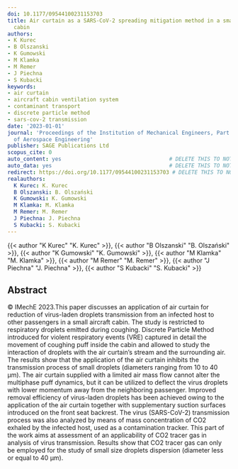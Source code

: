 ```yaml
---
doi: 10.1177/09544100231153703
title: Air curtain as a SARS-CoV-2 spreading mitigation method in a small aircraft
  cabin
authors:
- K Kurec
- B Olszanski
- K Gumowski
- M Klamka
- M Remer
- J Piechna
- S Kubacki
keywords:
- air curtain
- aircraft cabin ventilation system
- contaminant transport
- discrete particle method
- sars-cov-2 transmission
date: '2023-01-01'
journal: 'Proceedings of the Institution of Mechanical Engineers, Part G: Journal
  of Aerospace Engineering'
publisher: SAGE Publications Ltd
scopus_cite: 0
auto_content: yes                                  # DELETE THIS TO NOT AUTO GENERATE CONTENT
auto_data: yes                                     # DELETE THIS TO NOT AUTO GENERATE METADATA
redirect: https://doi.org/10.1177/09544100231153703 # DELETE THIS TO NOT REDIRECT
realauthors:
  K Kurec: K. Kurec
  B Olszanski: B. Olszański
  K Gumowski: K. Gumowski
  M Klamka: M. Klamka
  M Remer: M. Remer
  J Piechna: J. Piechna
  S Kubacki: S. Kubacki
---
```

{{< author "K Kurec" "K. Kurec" >}}, {{< author "B Olszanski" "B. Olszański" >}}, {{< author "K Gumowski" "K. Gumowski" >}}, {{< author "M Klamka" "M. Klamka" >}}, {{< author "M Remer" "M. Remer" >}}, {{< author "J Piechna" "J. Piechna" >}}, {{< author "S Kubacki" "S. Kubacki" >}}

## Abstract
© IMechE 2023.This paper discusses an application of air curtain for reduction of virus-laden droplets transmission from an infected host to other passengers in a small aircraft cabin. The study is restricted to respiratory droplets emitted during coughing. Discrete Particle Method introduced for violent respiratory events (VRE) captured in detail the movement of coughing puff inside the cabin and allowed to study the interaction of droplets with the air curtain’s stream and the surrounding air. The results show that the application of the air curtain inhibits the transmission process of small droplets (diameters ranging from 10 to 40 μm). The air curtain supplied with a limited air mass flow cannot alter the multiphase puff dynamics, but it can be utilized to deflect the virus droplets with lower momentum away from the neighboring passenger. Improved removal efficiency of virus-laden droplets has been achieved owing to the application of the air curtain together with supplementary suction surfaces introduced on the front seat backrest. The virus (SARS-CoV-2) transmission process was also analyzed by means of mass concentration of CO2 exhaled by the infected host, used as a contamination tracker. This part of the work aims at assessment of an applicability of CO2 tracer gas in analysis of virus transmission. Results show that CO2 tracer gas can only be employed for the study of small size droplets dispersion (diameter less or equal to 40 μm).
